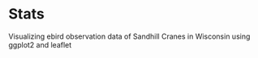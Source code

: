# Stats
Visualizing ebird observation data of Sandhill Cranes in Wisconsin using ggplot2 and leaflet
